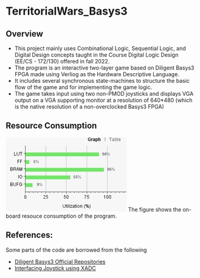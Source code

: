 # TerritorialWars_Basys3

## Overview
- This project mainly uses Combinational Logic, Sequential Logic, and Digital Design concepts taught in the Course Digital Logic Design (EE/CS - 172/130) offered in fall 2022.
- The program is an interactive two-layer game based on Diligent Basys3 FPGA made using Verliog as the Hardware Descriptive Language.
- It includes several synchronous state-machines to structure the basic flow of the game and for implementing the game logic.
- The game takes input using two non-PMOD joysticks and displays VGA output on a VGA supporting monitor at a resolution of 640*480 (which is the native resolution of a non-overclocked Basys3 FPGA)

## Resource Consumption
![Basys3_resource_consumption](https://github.com/muhammadali74/TerritorialWars_Basys3/blob/main/resource.png?raw=true)
The figure shows the on-board resouce consumption of the program.

## References:
Some parts of the code are borrowed from the following

- [Diligent Basys3 Official Repositories](https://github.com/Digilent)
- [Interfacing Joystick using XADC](https://github.com/muhammadali74/Basys3-Joystick-Interfacing)
